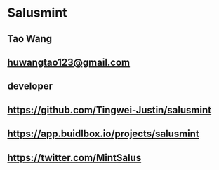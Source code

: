 # Salusmint


## Tao Wang


## huwangtao123@gmail.com


## developer

  
## https://github.com/Tingwei-Justin/salusmint

## https://app.buidlbox.io/projects/salusmint
  

## https://twitter.com/MintSalus
